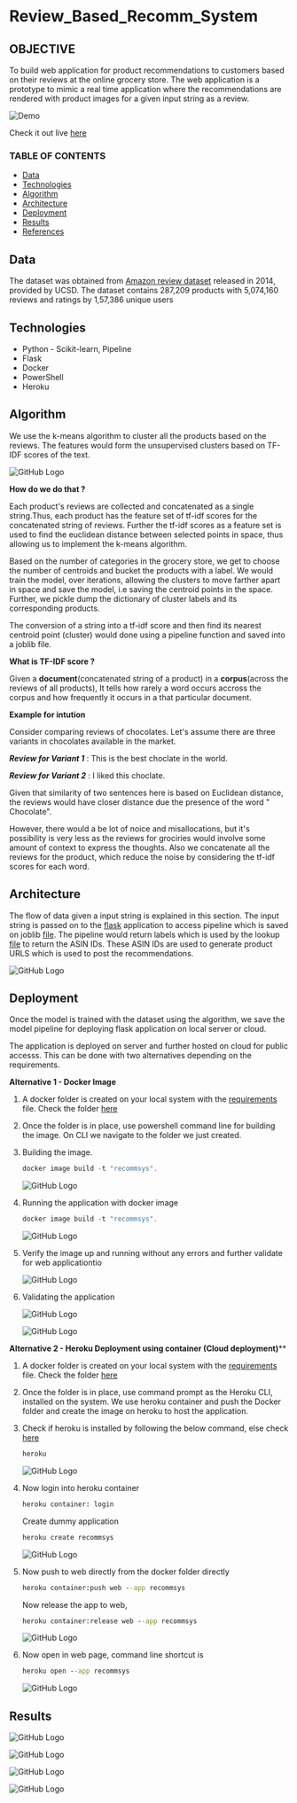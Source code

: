 # Review_Based_Recomm_System

## OBJECTIVE

To build web application for product recommendations to customers based on their reviews at the online grocery store. The web application is a prototype to mimic a real time application where the recommendations are rendered with product images for a given input string as a review.


![Demo](Demo/demo.gif)

Check it out live [here](https://productrecsystem.herokuapp.com/)

### TABLE OF CONTENTS
* [Data](#data)
* [Technologies](#technologies)
* [Algorithm](#algorithm)
* [Architecture](#architecture)
* [Deployment](#deployment)
* [Results](#results)
* [References](#references)

## Data

The dataset was obtained from [Amazon review dataset](https://nijianmo.github.io/amazon/index.html) released in 2014, provided by UCSD. The dataset contains 287,209 products with 5,074,160 reviews and ratings by 1,57,386 unique users

## Technologies
* Python - Scikit-learn, Pipeline
* Flask 
* Docker
* PowerShell
* Heroku

## Algorithm

We use the k-means algorithm to cluster all the products based on the reviews. The features would form the unsupervised clusters based on TF-IDF scores of the text.

![GitHub Logo](Images/Kmeans.png) 

**How do we do that ?**

Each product's reviews are collected and concatenated as a single string.Thus, each product has the feature set of tf-idf scores for the concatenated string of reviews. Further the tf-idf scores as a feature set is used to find the euclidean distance between selected points in space, thus allowing us to implement the k-means algorithm.

Based on the number of categories in the grocery store, we get to choose the number of centroids and bucket the products with a label. We would train the model, over iterations, allowing the clusters to move farther apart in space and save the model, i.e saving the centroid points in the space. Further, we pickle dump the dictionary of cluster labels and its corresponding products.

The conversion of a string into a tf-idf score and then find its nearest centroid point (cluster) would done using a pipeline function and saved into a joblib file.

**What is TF-IDF score ?**

Given a **document**(concatenated string of a product) in a **corpus**(across the reviews of all products), It tells how rarely a word occurs accross the corpus and how frequently it occurs in a that particular document.

**Example for intution**

Consider comparing reviews of chocolates. Let's assume there are three variants in chocolates available in the market. 

***Review for Variant 1*** : This is the best choclate in the world.

***Review for Variant 2*** : I liked this choclate.

Given that similarity of two sentences here is based on Euclidean distance, the reviews would have closer distance due the presence of the word " Chocolate". 

However, there would a be lot of noice and misallocations, but it's possibility is very less as the reviews for grociries would involve some amount of context to express the thoughts. Also we concatenate all the reviews for the product, which reduce the noise by considering the tf-idf scores for each word.

   
## Architecture

The flow of data given a input string is explained in this section. The input string is passed on to the [flask](Docker/webapp.py) application to access pipeline which is saved on joblib [file](Docker/model_pipeline.joblib). The pipeline would return labels which is used by the lookup [file](Docker/product_lkp.pickle1) to return the ASIN IDs. These ASIN IDs are used to generate product URLS which is used to post the recommendations.


![GitHub Logo](Images/arch.PNG)

     	 
## Deployment

Once the model is trained with the dataset using the algorithm, we save the model pipeline for deploying flask application on local server or cloud.

The application is deployed on server and further hosted on cloud for public accesss. This can be done with two alternatives depending on the requirements.

**Alternative 1 - Docker Image**

1. A docker folder is created on your local system with the [requirements](Docker/Dockerfile) file. Check the folder [here](Docker)

2. Once the folder is in place, use powershell command line for building the image. On CLI we navigate to the folder we just created.

3. Building the image.

   ``` powershell
   docker image build -t "recommsys".
   ```
   ![GitHub Logo](Images/docker_img1.JPG)

4. Running the application with docker image

   ``` powershell
   docker image build -t "recommsys".
   ```
   ![GitHub Logo](Images/docker_img2.JPG)
 
5. Verify the image up and running without any errors and further validate for web applicationtio

   ![GitHub Logo](Images/docker_img3.JPG)
   

6. Validating the application

   ![GitHub Logo](Images/docker_test1.JPG)

   ![GitHub Logo](Images/docker_test2.JPG)   

**Alternative 2 - Heroku Deployment using container (Cloud deployment)****

1. A docker folder is created on your local system with the [requirements](Docker/Dockerfile) file. Check the folder [here](Docker)

2. Once the folder is in place, use command prompt as the Heroku CLI, installed on the system. We use heroku container and push the Docker folder and create the image on heroku to host the application.

3. Check if heroku is installed by following the below command, else check [here](https://devcenter.heroku.com/articles/heroku-cli)
   ``` cmd
   heroku
   ```
   ![GitHub Logo](Images/heroku_dep1.JPG)

4. Now login into heroku container

   ``` cmd
   heroku container: login
   ```
   
   Create dummy application
   
   ``` cmd
   heroku create recommsys
   ```
   
   ![GitHub Logo](Images/heroku_dummy_app.JPG)
 
5. Now push to web directly from the docker folder directly
   
   ``` cmd
   heroku container:push web --app recommsys
   ```
   
   Now release the app to web,
   
   ``` cmd
   heroku container:release web --app recommsys
   ```
   
   ![GitHub Logo](Images/heroku_push_deploy_web.JPG)

6. Now open in web page, command line shortcut is 
   
   ``` cmd
   heroku open --app recommsys
   ```   
   
   ![GitHub Logo](Images/heroku_open_url_shortcut.JPG)

## Results

 ![GitHub Logo](Images/pic1.png)
 
 ![GitHub Logo](Images/pic2.png)
  
 ![GitHub Logo](Images/pic3.png)
  
 ![GitHub Logo](Images/pic4.png)   

